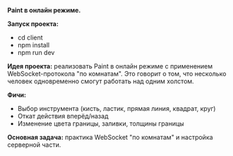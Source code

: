 **Paint в онлайн режиме.**

**Запуск проекта:**
- cd client
- npm install
- npm run dev

**Идея проекта:** реализовать Paint в онлайн режиме с применением WebSocket-протокола "по комнатам". Это говорит о том, что несколько человек одновременно смогут работать над одним холстом.

**Фичи:**
- Выбор инструмента (кисть, ластик, прямая линия, квадрат, круг)
- Откат действия вперёд/назад
- Изменение цвета границы, заливки, толщины границы

**Основная задача:** практика WebSocket "по комнатам" и настройка серверной части.
